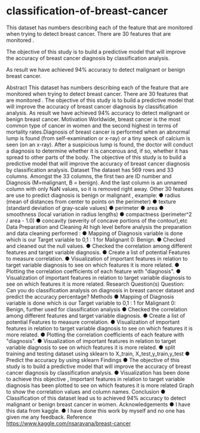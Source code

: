 # classification-of-breast-cancer
This dataset has numbers describing each of the feature that are monitored when trying to detect breast cancer. There are 30 features that are monitored .

The objective of this study is to build a predictive model that will improve the accuracy of breast cancer diagnosis by classification analysis. 

As result we have achieved 94% accuracy to detect malignant or benign breast cancer.

Abstract
This dataset has numbers describing each of the feature that are monitored
when trying to detect breast cancer. There are 30 features that are
monitored .
The objective of this study is to build a predictive model that will improve the
accuracy of breast cancer diagnosis by classification analysis.
As result we have achieved 94% accuracy to detect malignant or benign
breast cancer.
Motivation
Worldwide, breast cancer is the most common type of cancer in women and the
second highest in terms of mortality rates.Diagnosis of breast cancer is performed
when an abnormal lump is found (from self-examination or x-ray) or a tiny speck of
calcium is seen (on an x-ray). After a suspicious lump is found, the doctor will
conduct a diagnosis to determine whether it is cancerous and, if so, whether it has
spread to other parts of the body.
The objective of this study is to build a predictive model that will improve the
accuracy of breast cancer diagnosis by classification analysis.
Dataset
The dataset has 569 rows and 33 columns. Amongst the 33 columns, the first two
are ID number and Diagnosis (M=malignant, B = benign). And the last column is an
unnamed column with only NaN values, so it is removed right away. Other 30
features are use to predict diagnosis is benign or malignant , example:
● radius (mean of distances from center to points on the perimeter)
● texture (standard deviation of gray-scale values)
● perimeter
● area
● smoothness (local variation in radius lengths)
● compactness (perimeter^2 / area - 1.0)
● concavity (severity of concave portions of the contour),etc
Data Preparation and Cleaning
At high level before analysis the preparation and data cleaning performed :
● Mapping of Diagnosis variable is done which is our Target variable to 0,1 : 1
for Malignant 0: Benign.
● Checked and cleaned out the null values.
● Checked the correlation among different features and target variable
diagnosis.
● Create a list of potential Features to measure correlation.
● Visualization of important features in relation to target variable diagnosis to
see on which features it is more related.
● Plotting the correlation coefficients of each feature with "diagnosis".
● Visualization of important features in relation to target variable diagnosis to
see on which features it is more related.
Research Question(s)
Question: Can you do classification analysis on diagnosis in breast cancer dataset
and predict the accuracy percentage?
Methods
● Mapping of Diagnosis variable is done which is our Target variable to 0,1 : 1
for Malignant 0: Benign, further used for classification analysis
● Checked the correlation among different features and target variable
diagnosis.
● Create a list of potential Features to measure correlation.
● Visualization of important features in relation to target variable diagnosis to
see on which features it is more related.
● Plotting the correlation coefficients of each feature with "diagnosis".
● Visualization of important features in relation to target variable diagnosis to
see on which features it is more related.
● split training and testing dataset using sklearn to X_train, X_test,y_train,y_test
● Predict the accuracy by using sklearn
Findings
● The objective of this study is to build a predictive model that will improve the
accuracy of breast cancer diagnosis by classification analysis.
● Visualization has been done to achieve this objective , Important features in
relation to target variable diagnosis has been plotted to see on which features
it is more related
Graph to show the correlation values and column names.
Conclusion
● Classification of this dataset lead us to achieved 94% accuracy to detect
malignant or benign breast cancer in women.
Acknowledgements
● I have this data from kaggle.
● I have done this work by myself and no one has given me any feedback.
Reference
https://www.kaggle.com/nsaravana/breast-cancer
